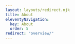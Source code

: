 ```yaml
---
layout: layouts/redirect.njk
title: About
eleventyNavigation:
  key: About
  order: 5
redirect: "overview/"
---
```

